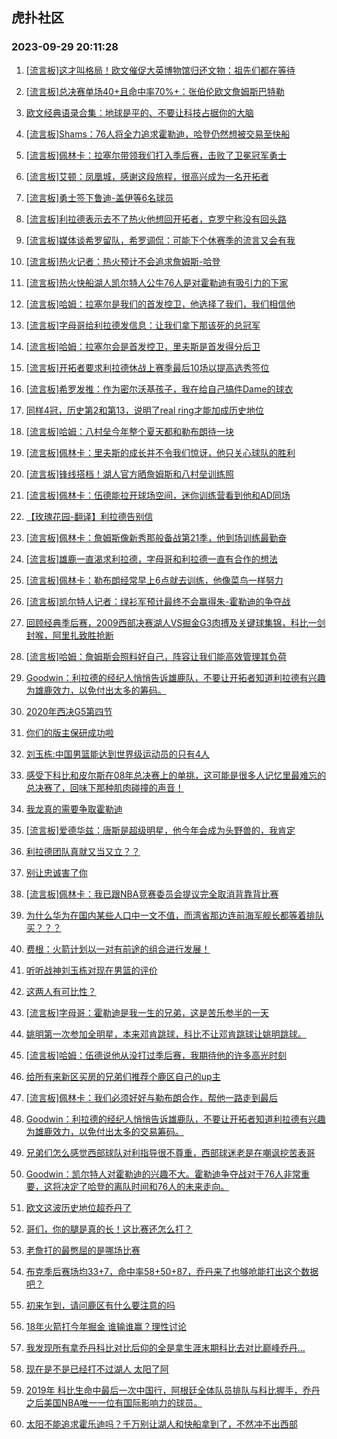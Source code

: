 ## 虎扑社区 
### 2023-09-29 20:11:28

1. [[流言板]这才叫格局！欧文催促大英博物馆归还文物：祖先们都在等待](https://bbs.hupu.com/62268803.html)

2. [[流言板]总决赛单场40+且命中率70%+：张伯伦欧文詹姆斯巴特勒](https://bbs.hupu.com/62273443.html)

3. [欧文经典语录合集：地球是平的、不要让科技占据你的大脑](https://bbs.hupu.com/62270404.html)

4. [[流言板]Shams：76人将全力追求霍勒迪，哈登仍然想被交易至快船](https://bbs.hupu.com/62269289.html)

5. [[流言板]佩林卡：拉塞尔带领我们打入季后赛，击败了卫冕冠军勇士](https://bbs.hupu.com/62270840.html)

6. [[流言板]艾顿：凤凰城，感谢这段旅程，很高兴成为一名开拓者](https://bbs.hupu.com/62269147.html)

7. [[流言板]勇士签下鲁迪-盖伊等6名球员](https://bbs.hupu.com/62268074.html)

8. [[流言板]利拉德表示去不了热火他想回开拓者，克罗宁称没有回头路](https://bbs.hupu.com/62267998.html)

9. [[流言板]媒体谈希罗留队，希罗调侃：可能下个休赛季的流言又会有我](https://bbs.hupu.com/62273332.html)

10. [[流言板]热火记者：热火预计不会追求詹姆斯-哈登](https://bbs.hupu.com/62267845.html)

11. [[流言板]热火快船湖人凯尔特人公牛76人是对霍勒迪有吸引力的下家](https://bbs.hupu.com/62267752.html)

12. [[流言板]哈姆：拉塞尔是我们的首发控卫，他选择了我们，我们相信他](https://bbs.hupu.com/62268555.html)

13. [[流言板]字母哥给利拉德发信息：让我们拿下那该死的总冠军](https://bbs.hupu.com/62267762.html)

14. [[流言板]哈姆：拉塞尔会是首发控卫，里夫斯是首发得分后卫](https://bbs.hupu.com/62267533.html)

15. [[流言板]开拓者要求利拉德休战上赛季最后10场以提高选秀签位](https://bbs.hupu.com/62267892.html)

16. [[流言板]希罗发推：作为密尔沃基孩子，我在给自己搞件Dame的球衣](https://bbs.hupu.com/62267115.html)

17. [同样4冠，历史第2和第13，说明了real ring才能加成历史地位](https://bbs.hupu.com/62273693.html)

18. [[流言板]哈姆：八村垒今年整个夏天都和勒布朗待一块](https://bbs.hupu.com/62267360.html)

19. [[流言板]佩林卡：里夫斯的成长并不令我们惊讶，他只关心球队的胜利](https://bbs.hupu.com/62271692.html)

20. [[流言板]锋线搭档！湖人官方晒詹姆斯和八村垒训练照](https://bbs.hupu.com/62268479.html)

21. [[流言板]佩林卡：伍德能拉开球场空间，迷你训练营看到他和AD同场](https://bbs.hupu.com/62271604.html)

22. [【玫瑰花园-翻译】利拉德告别信](https://bbs.hupu.com/62270040.html)

23. [[流言板]佩林卡：詹姆斯像新秀那般备战第21季，他到场训练最勤奋](https://bbs.hupu.com/62268248.html)

24. [[流言板]雄鹿一直渴求利拉德，字母哥和利拉德一直有合作的想法](https://bbs.hupu.com/62268394.html)

25. [[流言板]佩林卡：勒布朗经常早上6点就去训练，他像菜鸟一样努力](https://bbs.hupu.com/62267505.html)

26. [[流言板]凯尔特人记者：绿衫军预计最终不会赢得朱-霍勒迪的争夺战](https://bbs.hupu.com/62267978.html)

27. [回顾经典季后赛，2009西部决赛湖人VS掘金G3肉搏及关键球集锦，科比一剑封喉，阿里扎致胜抢断](https://bbs.hupu.com/62274357.html)

28. [[流言板]哈姆：詹姆斯会照料好自己，阵容让我们能高效管理其负荷](https://bbs.hupu.com/62268896.html)

29. [Goodwin：利拉德的经纪人悄悄告诉雄鹿队，不要让开拓者知道利拉德有兴趣为雄鹿效力，以免付出太多的筹码。](https://bbs.hupu.com/62273704.html)

30. [2020年西决G5第四节](https://bbs.hupu.com/62269795.html)

31. [你们的版主保研成功啦](https://bbs.hupu.com/62270482.html)

32. [刘玉栋:中国男篮能达到世界级运动员的只有4人](https://bbs.hupu.com/62273717.html)

33. [感受下科比和皮尔斯在08年总决赛上的单挑，这可能是很多人记忆里最难忘的总决赛了，回味下那种肌肉碰撞的声音！](https://bbs.hupu.com/62266969.html)

34. [我龙真的需要争取霍勒迪](https://bbs.hupu.com/62274243.html)

35. [[流言板]爱德华兹：唐斯是超级明星，他今年会成为头野兽的，我肯定](https://bbs.hupu.com/62269236.html)

36. [利拉德团队真就又当又立？？](https://bbs.hupu.com/62274275.html)

37. [别让忠诚害了你](https://bbs.hupu.com/62271732.html)

38. [[流言板]佩林卡：我已跟NBA竞赛委员会提议完全取消背靠背比赛](https://bbs.hupu.com/62267253.html)

39. [为什么华为在国内某些人口中一文不值，而湾省那边连前海军舰长都等着排队买？？？](https://bbs.hupu.com/62273577.html)

40. [费根：火箭计划以一对有前途的组合进行发展！](https://bbs.hupu.com/62274385.html)

41. [听听战神刘玉栋对现在男篮的评价](https://bbs.hupu.com/62274366.html)

42. [这两人有可比性？](https://bbs.hupu.com/62274248.html)

43. [[流言板]字母哥：霍勒迪是我一生的兄弟，这是苦乐参半的一天](https://bbs.hupu.com/62267365.html)

44. [姚明第一次参加全明星，本来邓肯跳球，科比不让邓肯跳球让姚明跳球。](https://bbs.hupu.com/62272778.html)

45. [[流言板]哈姆：伍德说他从没打过季后赛，我期待他的许多高光时刻](https://bbs.hupu.com/62270606.html)

46. [给所有来新区买房的兄弟们推荐个鹿区自己的up主](https://bbs.hupu.com/62273405.html)

47. [[流言板]佩林卡：我们必须好好与勒布朗合作，帮他一路走到最后](https://bbs.hupu.com/62267131.html)

48. [Goodwin：利拉德的经纪人悄悄告诉雄鹿队，不要让开拓者知道利拉德有兴趣为雄鹿效力，以免付出太多的交易筹码。](https://bbs.hupu.com/62273817.html)

49. [兄弟们怎么感觉西部球队对利指导很不尊重，西部球迷老是在嘲讽挖苦表哥](https://bbs.hupu.com/62274231.html)

50. [Goodwin：凯尔特人对霍勒迪的兴趣不大。霍勒迪争夺战对于76人非常重要，这将决定了哈登的离队时间和76人的未来走向。](https://bbs.hupu.com/62273809.html)

51. [欧文这波历史地位超乔丹了](https://bbs.hupu.com/62273705.html)

52. [哥们，你的腿是真的长！这比赛还怎么打？](https://bbs.hupu.com/62274400.html)

53. [老詹打的最憋屈的是哪场比赛](https://bbs.hupu.com/62273793.html)

54. [布克季后赛场均33+7，命中率58+50+87，乔丹来了也够呛能打出这个数据吧？](https://bbs.hupu.com/62274457.html)

55. [初来乍到，请问鹿区有什么要注意的吗](https://bbs.hupu.com/62273349.html)

56. [18年火箭打今年掘金 谁输谁赢？理性讨论](https://bbs.hupu.com/62273479.html)

57. [我发现所有拿乔丹科比对比后仰的全是拿生涯末期科比去对比巅峰乔丹…](https://bbs.hupu.com/62273915.html)

58. [现在是不是已经打不过湖人 太阳了阿](https://bbs.hupu.com/62273646.html)

59. [2019年 科比生命中最后一次中国行，阿根廷全体队员排队与科比握手，乔丹之后美国NBA唯一一位有国际影响力的球员。](https://bbs.hupu.com/62269559.html)

60. [太阳不能追求霍乐迪吗？千万别让湖人和快船拿到了，不然冲不出西部](https://bbs.hupu.com/62274071.html)

